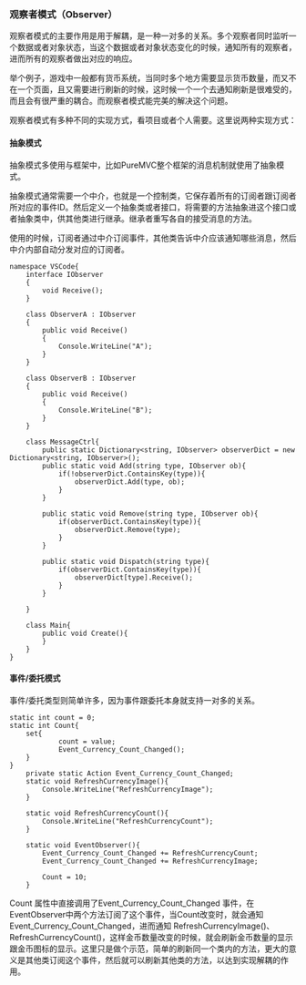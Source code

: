 ### 观察者模式（Observer）

观察者模式的主要作用是用于解耦，是一种一对多的关系。多个观察者同时监听一个数据或者对象状态，当这个数据或者对象状态变化的时候，通知所有的观察者，进而所有的观察者做出对应的响应。

举个例子，游戏中一般都有货币系统，当同时多个地方需要显示货币数量，而又不在一个页面，且又需要进行刷新的时候，这时候一个一个去通知刷新是很难受的，而且会有很严重的耦合。而观察者模式能完美的解决这个问题。

观察者模式有多种不同的实现方式，看项目或者个人需要。这里说两种实现方式：

#### 抽象模式

抽象模式多使用与框架中，比如PureMVC整个框架的消息机制就使用了抽象模式。

抽象模式通常需要一个中介，也就是一个控制类，它保存着所有的订阅者跟订阅者所对应的事件ID。然后定义一个抽象类或者接口，将需要的方法抽象进这个接口或者抽象类中，供其他类进行继承。继承者重写各自的接受消息的方法。

使用的时候，订阅者通过中介订阅事件，其他类告诉中介应该通知哪些消息，然后中介内部自动分发对应的订阅者。

```
namespace VSCode{
    interface IObserver    
    {
        void Receive();
    }

    class ObserverA : IObserver
    {
        public void Receive()
        {
            Console.WriteLine("A");
        }
    }

    class ObserverB : IObserver
    {
        public void Receive()
        {
            Console.WriteLine("B");
        }
    }

    class MessageCtrl{
        public static Dictionary<string, IObserver> observerDict = new Dictionary<string, IObserver>();
        public static void Add(string type, IObserver ob){
            if(!observerDict.ContainsKey(type)){
                observerDict.Add(type, ob);
            }
        }

        public static void Remove(string type, IObserver ob){
            if(observerDict.ContainsKey(type)){
                observerDict.Remove(type);
            }
        }

        public static void Dispatch(string type){
            if(observerDict.ContainsKey(type)){
                observerDict[type].Receive();
            }
        }

    }

    class Main{
        public void Create(){
        }
    }
}
```



#### 事件/委托模式

事件/委托类型则简单许多，因为事件跟委托本身就支持一对多的关系。

```
static int count = 0;
static int Count{
    set{
            count = value;
            Event_Currency_Count_Changed();
    }
}
    private static Action Event_Currency_Count_Changed;
    static void RefreshCurrencyImage(){
        Console.WriteLine("RefreshCurrencyImage");
    }

    static void RefreshCurrencyCount(){
        Console.WriteLine("RefreshCurrencyCount");
    }

    static void EventObserver(){
        Event_Currency_Count_Changed += RefreshCurrencyCount;
        Event_Currency_Count_Changed += RefreshCurrencyImage;

        Count = 10;
    }
```

Count 属性中直接调用了Event_Currency_Count_Changed 事件，在EventObserver中两个方法订阅了这个事件，当Count改变时，就会通知Event_Currency_Count_Changed，进而通知 RefreshCurrencyImage()、RefreshCurrencyCount()，这样金币数量改变的时候，就会刷新金币数量的显示跟金币图标的显示。这里只是做个示范，简单的刷新同一个类内的方法，更大的意义是其他类订阅这个事件，然后就可以刷新其他类的方法，以达到实现解耦的作用。

